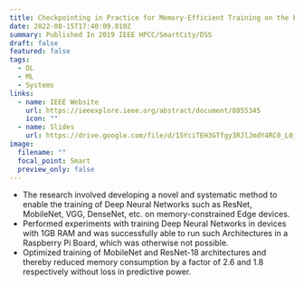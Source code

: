 ```yaml
---
title: Checkpointing in Practice for Memory-Efficient Training on the Edge
date: 2022-08-15T17:40:09.010Z
summary: Published In 2019 IEEE HPCC/SmartCity/DSS
draft: false
featured: false
tags:
  - DL
  - ML
  - Systems
links:
  - name: IEEE Website
    url: https://ieeexplore.ieee.org/abstract/document/8855345
    icon: ""
  - name: Slides
    url: https://drive.google.com/file/d/15YciTEH3GTfgy3RJlJmdY4RC0_L0jDIt/view?usp=sharing
image:
  filename: ""
  focal_point: Smart
  preview_only: false
---
```

* The research involved developing a novel and systematic method to enable the training of Deep Neural Networks such as ResNet, MobileNet, VGG, DenseNet, etc. on memory-constrained Edge devices.
* Performed experiments with training Deep Neural Networks in devices with 1GB RAM and was successfully able to run such Architectures in a Raspberry Pi Board, which was otherwise not possible.
* Optimized training of MobileNet and ResNet-18 architectures and thereby reduced memory consumption by a factor of 2.6 and 1.8 respectively without loss in predictive power.
